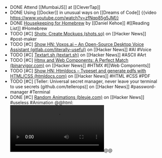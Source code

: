 - DONE Attend [[MumbaiJS]] at [[CleverTap]]
- DONE Using [[Docker]] in unusual ways on [[Dreams of Code]]
  {{video https://www.youtube.com/watch?v=zfNqp85g5JM}}
- DONE [Housekeeping for Homebrew](https://mac.install.guide/homebrew/8.html) by [[Daniel Kehoe]] #[[Reading List]] #Homebrew
- TODO [#C] [Shots: Create Mockups (shots.so)](https://news.ycombinator.com/item?id=39059854) on [[Hacker News]] #post-maker
- TODO [#C] [Show HN: Voxos.ai – An Open-Source Desktop Voice Assistant (gitlab.com/literally-useful)](https://news.ycombinator.com/item?id=39057005) on [[Hacker News]] #AI #Voice
- TODO [#C] [Textart.sh (textart.sh)](https://news.ycombinator.com/item?id=39063596) on [[Hacker News]] #ASCII #Art
- TODO [#C] [Htmx and Web Components: A Perfect Match (binaryigor.com)](https://news.ycombinator.com/item?id=39036693) on [[Hacker News]] #HTMX #[[Web Components]]
- TODO [#C] [Show HN: Htmldocs – Typeset and generate pdfs with HTML/CSS (htmldocs.com)](https://news.ycombinator.com/item?id=39027543) on [[Hacker News]] #HTML #CSS #PDF
- TODO [#C] [Teller: Universal secret manager, never leave your terminal to use secrets (github.com/tellerops)] on [[Hacker News]] #password-manager #Terminal
- DONE [#C] [Random Animations (bleuje.com)](https://news.ycombinator.com/item?id=39025631) on [[Hacker News]] #useless #Animation
  @@html: <video src="https://bleuje.com/mp4set/2019/2019_39.mp4" class="book-cover" autoplay loop></video>@@